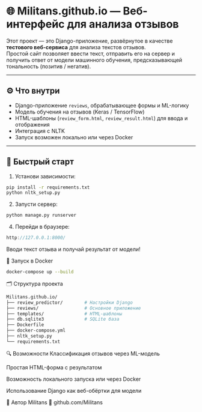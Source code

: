 # 🌐 Militans.github.io — Веб-интерфейс для анализа отзывов

Этот проект — это Django-приложение, развёрнутое в качестве **тестового веб-сервиса** для анализа текстов отзывов.  
Простой сайт позволяет ввести текст, отправить его на сервер и получить ответ от модели машинного обучения, предсказывающей тональность (позитив / негатив).

---

## ⚙️ Что внутри

- Django-приложение `reviews`, обрабатывающее формы и ML-логику
- Модель обучения на отзывов (Keras / TensorFlow)
- HTML-шаблоны (`review_form.html`, `review_result.html`) для ввода и отображения
- Интеграция с NLTK
- Запуск возможен локально или через Docker

---

## 🚀 Быстрый старт

1. Установи зависимости:

```bash
pip install -r requirements.txt
python nltk_setup.py
```
2. Запусти сервер:
```bash
python manage.py runserver
```
4. Перейди в браузере:
```cpp
http://127.0.0.1:8000/
```
Вводи текст отзыва и получай результат от модели!

🐳 Запуск в Docker
```bash
docker-compose up --build
```
🗂 Структура проекта
```bash
Militans.github.io/
├── review_predictor/        # Настройки Django
├── reviews/                 # Основное приложение
├── templates/               # HTML-шаблоны
├── db.sqlite3               # SQLite база
├── Dockerfile
├── docker-compose.yml
├── nltk_setup.py
└── requirements.txt
```


🔍 Возможности
Классификация отзывов через ML-модель

Простая HTML-форма с результатом

Возможность локального запуска или через Docker

Использование Django как веб-обёртки для модели


👤 Автор
Militans
🔗 github.com/Militans

